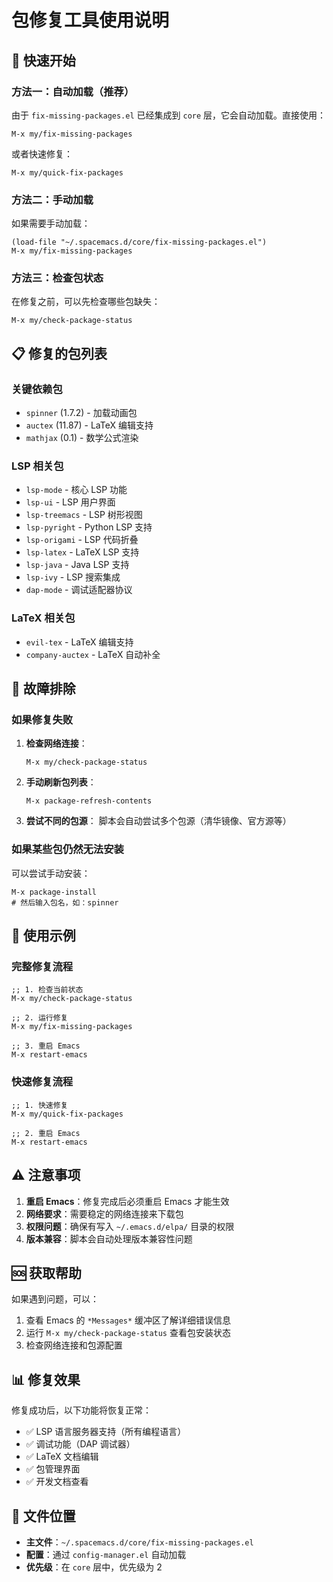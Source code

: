 # 包修复工具使用说明

## 🚀 快速开始

### 方法一：自动加载（推荐）

由于 `fix-missing-packages.el` 已经集成到 `core` 层，它会自动加载。直接使用：

```elisp
M-x my/fix-missing-packages
```

或者快速修复：

```elisp
M-x my/quick-fix-packages
```

### 方法二：手动加载

如果需要手动加载：

```elisp
(load-file "~/.spacemacs.d/core/fix-missing-packages.el")
M-x my/fix-missing-packages
```

### 方法三：检查包状态

在修复之前，可以先检查哪些包缺失：

```elisp
M-x my/check-package-status
```

## 📋 修复的包列表

### 关键依赖包
- `spinner` (1.7.2) - 加载动画包
- `auctex` (11.87) - LaTeX 编辑支持
- `mathjax` (0.1) - 数学公式渲染

### LSP 相关包
- `lsp-mode` - 核心 LSP 功能
- `lsp-ui` - LSP 用户界面
- `lsp-treemacs` - LSP 树形视图
- `lsp-pyright` - Python LSP 支持
- `lsp-origami` - LSP 代码折叠
- `lsp-latex` - LaTeX LSP 支持
- `lsp-java` - Java LSP 支持
- `lsp-ivy` - LSP 搜索集成
- `dap-mode` - 调试适配器协议

### LaTeX 相关包
- `evil-tex` - LaTeX 编辑支持
- `company-auctex` - LaTeX 自动补全

## 🔧 故障排除

### 如果修复失败

1. **检查网络连接**：
   ```elisp
   M-x my/check-package-status
   ```

2. **手动刷新包列表**：
   ```elisp
   M-x package-refresh-contents
   ```

3. **尝试不同的包源**：
   脚本会自动尝试多个包源（清华镜像、官方源等）

### 如果某些包仍然无法安装

可以尝试手动安装：

```elisp
M-x package-install
# 然后输入包名，如：spinner
```

## 📝 使用示例

### 完整修复流程

```elisp
;; 1. 检查当前状态
M-x my/check-package-status

;; 2. 运行修复
M-x my/fix-missing-packages

;; 3. 重启 Emacs
M-x restart-emacs
```

### 快速修复流程

```elisp
;; 1. 快速修复
M-x my/quick-fix-packages

;; 2. 重启 Emacs
M-x restart-emacs
```

## ⚠️ 注意事项

1. **重启 Emacs**：修复完成后必须重启 Emacs 才能生效
2. **网络要求**：需要稳定的网络连接来下载包
3. **权限问题**：确保有写入 `~/.emacs.d/elpa/` 目录的权限
4. **版本兼容**：脚本会自动处理版本兼容性问题

## 🆘 获取帮助

如果遇到问题，可以：

1. 查看 Emacs 的 `*Messages*` 缓冲区了解详细错误信息
2. 运行 `M-x my/check-package-status` 查看包安装状态
3. 检查网络连接和包源配置

## 📊 修复效果

修复成功后，以下功能将恢复正常：

- ✅ LSP 语言服务器支持（所有编程语言）
- ✅ 调试功能（DAP 调试器）
- ✅ LaTeX 文档编辑
- ✅ 包管理界面
- ✅ 开发文档查看

## 📁 文件位置

- **主文件**：`~/.spacemacs.d/core/fix-missing-packages.el`
- **配置**：通过 `config-manager.el` 自动加载
- **优先级**：在 `core` 层中，优先级为 2
